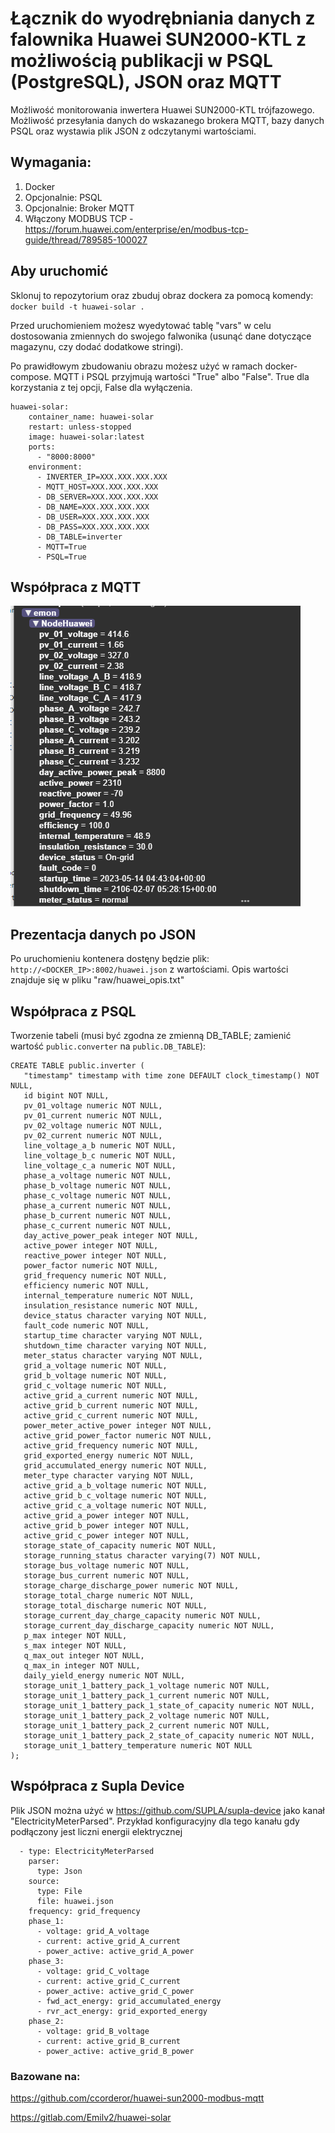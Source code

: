 # Łącznik do wyodrębniania danych z falownika Huawei SUN2000-KTL z możliwością publikacji w PSQL (PostgreSQL), JSON oraz MQTT

Możliwość monitorowania inwertera Huawei SUN2000-KTL trójfazowego. Możliwość przesyłania danych do wskazanego brokera MQTT, bazy danych PSQL oraz wystawia plik JSON z odczytanymi wartościami. 

## Wymagania:
1. Docker
2. Opcjonalnie: PSQL
3. Opcjonalnie: Broker MQTT
4. Włączony MODBUS TCP - https://forum.huawei.com/enterprise/en/modbus-tcp-guide/thread/789585-100027

## Aby uruchomić
Sklonuj to repozytorium oraz zbuduj obraz dockera za pomocą komendy:
`docker build -t huawei-solar .` 

Przed uruchomieniem możesz wyedytować tablę "vars" w celu dostosowania zmiennych do swojego falwonika (usunąć dane dotyczące magazynu, czy dodać dodatkowe stringi).

Po prawidłowym zbudowaniu obrazu możesz użyć w ramach docker-compose. MQTT i PSQL przyjmują wartości "True" albo "False". True dla korzystania z tej opcji, False dla wyłączenia. 
```
huawei-solar:
    container_name: huawei-solar
    restart: unless-stopped
    image: huawei-solar:latest
    ports:
      - "8000:8000"
    environment:
      - INVERTER_IP=XXX.XXX.XXX.XXX
      - MQTT_HOST=XXX.XXX.XXX.XXX
      - DB_SERVER=XXX.XXX.XXX.XXX
      - DB_NAME=XXX.XXX.XXX.XXX
      - DB_USER=XXX.XXX.XXX.XXX
      - DB_PASS=XXX.XXX.XXX.XXX
      - DB_TABLE=inverter
      - MQTT=True
      - PSQL=True
```
 
 ## Współpraca z MQTT
![Zrzut ekranu z MQTT Explorera](https://raw.githubusercontent.com/enclude/huawei_luna_data_extractor/main/images/mqtt.png)
 
 ## Prezentacja danych po JSON
 Po uruchomieniu kontenera dostęny będzie plik: `http://<DOCKER_IP>:8002/huawei.json` z wartościami. Opis wartości znajduje się w pliku "raw/huawei_opis.txt"
 
 ## Współpraca z PSQL
 Tworzenie tabeli (musi być zgodna ze zmienną DB_TABLE; zamienić wartość `public.converter` na `public.DB_TABLE`):
 ```
 CREATE TABLE public.inverter (
    "timestamp" timestamp with time zone DEFAULT clock_timestamp() NOT NULL,
    id bigint NOT NULL,
    pv_01_voltage numeric NOT NULL,
    pv_01_current numeric NOT NULL,
    pv_02_voltage numeric NOT NULL,
    pv_02_current numeric NOT NULL,
    line_voltage_a_b numeric NOT NULL,
    line_voltage_b_c numeric NOT NULL,
    line_voltage_c_a numeric NOT NULL,
    phase_a_voltage numeric NOT NULL,
    phase_b_voltage numeric NOT NULL,
    phase_c_voltage numeric NOT NULL,
    phase_a_current numeric NOT NULL,
    phase_b_current numeric NOT NULL,
    phase_c_current numeric NOT NULL,
    day_active_power_peak integer NOT NULL,
    active_power integer NOT NULL,
    reactive_power integer NOT NULL,
    power_factor numeric NOT NULL,
    grid_frequency numeric NOT NULL,
    efficiency numeric NOT NULL,
    internal_temperature numeric NOT NULL,
    insulation_resistance numeric NOT NULL,
    device_status character varying NOT NULL,
    fault_code numeric NOT NULL,
    startup_time character varying NOT NULL,
    shutdown_time character varying NOT NULL,
    meter_status character varying NOT NULL,
    grid_a_voltage numeric NOT NULL,
    grid_b_voltage numeric NOT NULL,
    grid_c_voltage numeric NOT NULL,
    active_grid_a_current numeric NOT NULL,
    active_grid_b_current numeric NOT NULL,
    active_grid_c_current numeric NOT NULL,
    power_meter_active_power integer NOT NULL,
    active_grid_power_factor numeric NOT NULL,
    active_grid_frequency numeric NOT NULL,
    grid_exported_energy numeric NOT NULL,
    grid_accumulated_energy numeric NOT NULL,
    meter_type character varying NOT NULL,
    active_grid_a_b_voltage numeric NOT NULL,
    active_grid_b_c_voltage numeric NOT NULL,
    active_grid_c_a_voltage numeric NOT NULL,
    active_grid_a_power integer NOT NULL,
    active_grid_b_power integer NOT NULL,
    active_grid_c_power integer NOT NULL,
    storage_state_of_capacity numeric NOT NULL,
    storage_running_status character varying(7) NOT NULL,
    storage_bus_voltage numeric NOT NULL,
    storage_bus_current numeric NOT NULL,
    storage_charge_discharge_power numeric NOT NULL,
    storage_total_charge numeric NOT NULL,
    storage_total_discharge numeric NOT NULL,
    storage_current_day_charge_capacity numeric NOT NULL,
    storage_current_day_discharge_capacity numeric NOT NULL,
    p_max integer NOT NULL,
    s_max integer NOT NULL,
    q_max_out integer NOT NULL,
    q_max_in integer NOT NULL,
    daily_yield_energy numeric NOT NULL,
    storage_unit_1_battery_pack_1_voltage numeric NOT NULL,
    storage_unit_1_battery_pack_1_current numeric NOT NULL,
    storage_unit_1_battery_pack_1_state_of_capacity numeric NOT NULL,
    storage_unit_1_battery_pack_2_voltage numeric NOT NULL,
    storage_unit_1_battery_pack_2_current numeric NOT NULL,
    storage_unit_1_battery_pack_2_state_of_capacity numeric NOT NULL,
    storage_unit_1_battery_temperature numeric NOT NULL
);
```

## Współpraca z Supla Device
Plik JSON można użyć w https://github.com/SUPLA/supla-device jako kanał "ElectricityMeterParsed". 
Przykład konfiguracyjny dla tego kanału gdy podłączony jest liczni energii elektrycznej
```
  - type: ElectricityMeterParsed
    parser:
      type: Json
    source:
      type: File
      file: huawei.json
    frequency: grid_frequency
    phase_1:
      - voltage: grid_A_voltage
      - current: active_grid_A_current
      - power_active: active_grid_A_power
    phase_3:
      - voltage: grid_C_voltage
      - current: active_grid_C_current
      - power_active: active_grid_C_power
      - fwd_act_energy: grid_accumulated_energy
      - rvr_act_energy: grid_exported_energy
    phase_2:
      - voltage: grid_B_voltage
      - current: active_grid_B_current
      - power_active: active_grid_B_power

```

### Bazowane na:
https://github.com/ccorderor/huawei-sun2000-modbus-mqtt

https://gitlab.com/Emilv2/huawei-solar
